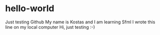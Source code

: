 # hello-world
Just testing Github
My name is Kostas and I am learning Sfml
I wrote this line on my local computer
Hi, just testing :-)

